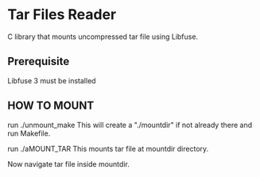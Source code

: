 # Tar Files Reader
 C library  that mounts uncompressed tar file using Libfuse.

## Prerequisite
Libfuse 3 must be installed 

## HOW TO MOUNT
run ./unmount_make 
This will create a "./mountdir" if not already there and run  Makefile.

run ./aMOUNT_TAR 
This mounts tar file at mountdir directory.

Now navigate tar file inside mountdir.

